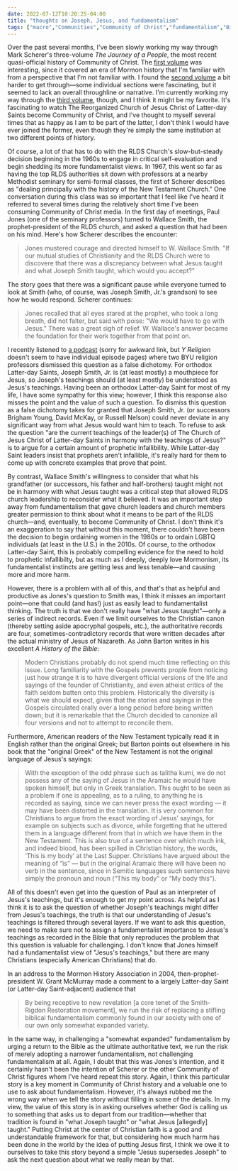 ```yaml
---
date: 2022-07-12T10:20:25-04:00
title: "thoughts on Joseph, Jesus, and fundamentalism"
tags: ["macro","Communities","Community of Christ","fundamentalism","Biblical criticism","Mark Scherer","Grant McMurray","Community of Christ history","Mormon history","The Church of Jesus Christ of Latter-day Saints","Mormonism","infallibility","Wallace Smith","Bible","Gab","anti-Semitism","Christian anti-Semitism","supersessionism"]
---
```


Over the past several months, I've been slowly working my way through Mark Scherer's three-volume *The Journey of a People*, the most recent quasi-official history of Community of Christ. The [first volume](https://www.heraldhouse.org/products/the-journey-of-a-people-vol-1) was interesting, since it covered an era of Mormon history that I'm familiar with from a perspective that I'm not familiar with. I found the [second volume](https://www.heraldhouse.org/products/the-journey-of-a-people-vol-2) a bit harder to get through—some individual sections were fascinating, but it seemed to lack an overall throughline or narrative. I'm currently working my way through the [third volume](https://www.heraldhouse.org/products/the-journey-of-a-people-vol-3), though, and I think it might be my favorite. It's fascinating to watch The Reorganized Church of Jesus Christ of Latter-day Saints become Community of Christ, and I've thought to myself several times that as happy as I am to be part of the latter, I don't think I would have ever joined the former, even though they're simply the same institution at two different points of history.

Of course, a lot of that has to do with the RLDS Church's slow-but-steady decision beginning in the 1960s to engage in critical self-evaluation and begin shedding its more fundamentalist views. In 1967, this went so far as having the top RLDS authorities sit down with professors at a nearby Methodist seminary for semi-formal classes, the first of Scherer describes as "dealing principally with the history of the New Testament Church." One conversation during this class was so important that I feel like I've heard it referred to several times during the relatively short time I've been consuming Community of Christ media. In the first day of meetings, Paul Jones (one of the seminary professors) turned to Wallace Smith, the prophet-president of the RLDS church, and asked a question that had been on his mind. Here's how Scherer describes the encounter:

> Jones mustered courage and directed himself to W. Wallace Smith. "If our mutual studies of Christianity and the RLDS Church were to discovere that there was a discrepancy between what Jesus taught and what Joseph Smith taught, which would you accept?"

The story goes that there was a significant pause while everyone turned to look at Smith (who, of course, was Joseph Smith, Jr.'s grandson) to see how he would respond. Scherer continues: 

> Jones recalled that all eyes stared at the prophet, who took a long breath, did not falter, but said with poise: "We would have to go with Jesus." There was a great sigh of relief. W. Wallace's answer became the foundation for their work together from that point on. 

I recently listened to [a podcast](https://podcasts.apple.com/us/podcast/community-of-christ-and-the-first-vision-keith-wilson/id1497439581?i=1000561455485) (sorry for awkward link, but *Y Religion* doesn't seem to have individual episode pages) where two BYU religion professors dismissed this question as a false dichotomy. For orthodox Latter-day Saints, Joseph Smith, Jr. is (at least mostly) a mouthpiece for Jesus, so Joseph's teachings should (at least mostly) be understood as Jesus's teachings. Having been an orthodox Latter-day Saint for most of my life, I have some sympathy for this view; however, I think this response also misses the point and the value of such a question. To dismiss this question as a false dichotomy takes for granted that Joseph Smith, Jr. (or successors Brigham Young, David McKay, or Russell Nelson) could never deviate in any significant way from what Jesus would want him to teach. To refuse to ask the question "are the current teachings of the leader(s) of The Church of Jesus Christ of Latter-day Saints in harmony with the teachings of Jesus?" is to argue for a certain amount of prophetic infallibility. While Latter-day Saint leaders insist that prophets aren't infallible, it's really hard for them to come up with concrete examples that prove that point. 

By contrast, Wallace Smith's willingness to consider that what his grandfather (or successors, his father and half-brothers) taught might not be in harmony with what Jesus taught was a critical step that allowed RLDS church leadership to reconsider what it believed. It was an important step away from fundamentalism that gave church leaders and church members greater permission to think about what it means to be part of the RLDS church—and, eventually, to become Community of Christ. I don't think it's an exaggeration to say that without this moment, there couldn't have been the decision to begin ordaining women in the 1980s or to ordain LGBTQ individuals (at least in the U.S.) in the 2010s. Of course, to the orthodox Latter-day Saint, this is probably compelling evidence for the need to hold to prophetic infallibilty, but as much as I deeply, deeply love Mormonism, its fundamentalist instincts are getting less and less tenable—and causing more and more harm.

However, there is a problem with all of this, and that's that as helpful and productive as Jones's question to Smith was, I think it misses an important point—one that could (and has!) just as easily lead to fundamentalist thinking. The truth is that we don't really have "what Jesus taught"—only a series of indirect records. Even if we limit ourselves to the Christian canon (thereby setting aside apocryphal gospels, etc.), the authoritative records are four, sometimes-contradictory records that were written decades after the actual ministry of Jesus of Nazareth. As John Barton writes in his excellent *A History of the Bible*: 

> Modern Christians probably do not spend much time reflecting on this issue. Long familiarity with the Gospels prevents prople from noticing just how strange it is to have divergent official versions of the life and sayings of the founder of Christianity, and even atheist critics of the faith seldom batten onto this problem. Historically the diversity is what we should expect, given that the stories and sayings in the Gospels circulated orally over a long period before being written down; but it is remarkable that the Church decided to canonize all four versions and not to attempt to reconcile them.

Furthermore, American readers of the New Testament typically read it in English rather than the original Greek; but Barton points out elsewhere in his book that the "original Greek" of the New Testament is not the original language of Jesus's sayings: 

> With the exception of the odd phrase such as talitha kumi, we do not possess any of the saying of Jesus in the Aramaic he would have spoken himself, but only in Greek translation. This ought to be seen as a problem if one is appealing, as to a ruling, to anything he is recorded as saying, since we can never press the exact wording — it may have been distorted in the translation. It is very common for Christians to argue from the exact wording of Jesus’ sayings, for example on subjects such as divorce, while forgetting that he uttered them in a language different from that in which we have them in the New Testament. This is also true of a sentence over which much ink, and indeed blood, has been spilled in Christian history, the words, ‘This is my body’ at the Last Supper. Christians have argued about the meaning of “is” — but in the original Aramaic there will have been no verb in the sentence, since in Semitic languages such sentences have simply the pronoun and noun (“This my body” or “My body this”). 

All of this doesn't even get into the question of Paul as an interpreter of Jesus's teachings, but it's enough to get my point across. As helpful as I think it is to ask the question of whether Joseph's teachings might differ from Jesus's teachings, the truth is that our understanding of Jesus's teachings is filtered through several layers. If we want to ask this question, we need to make sure not to assign a fundamentalist importance to Jesus's teachings as recorded in the Bible that only reproduces the problem that this question is valuable for challenging. I don't know that Jones himself had a fundamentalist view of "Jesus's teachings," but there are many Christians (especially American Christians) that do. 

In an address to the Mormon History Association in 2004, then-prophet-president W. Grant McMurray made a comment to a largely Latter-day Saint (or Latter-day Saint-adjacent) audience that 

> By being receptive to new revelation [a core tenet of the Smith-Rigdon Restoration movement], we run the risk of replacing a stifling biblical fundamentalism commonly found in our society with one of our own only somewhat expanded variety.

In the same way, in challenging a "somewhat expanded" fundamentalism by urging a return to the Bible as the ultimate authoritative text, we run the risk of merely adopting a narrower fundamentalism, not challenging fundamentalism at all. Again, I doubt that this was Jones's intention, and it certainly hasn't been the intention of Scherer or the other Community of Christ figures whom I've heard repeat this story. Again, I think this particular story is a key moment in Community of Christ history and a valuable one to use to ask about fundamentalism. However, it's always rubbed me the wrong way when we tell the story without filling in some of the details. In my view, the value of this story is in asking ourselves whether God is calling us to something that asks us to depart from our tradition—whether that tradition is found in "what Joseph taught" or "what Jesus [allegedly] taught." Putting Christ at the center of Christian faith is a good and understandable framework for that, but considering how much harm has been done in the world by the idea of putting Jesus first, I think we owe it to ourselves to take this story beyond a simple "Jesus supersedes Joseph" to ask the next question about what we really mean by that.